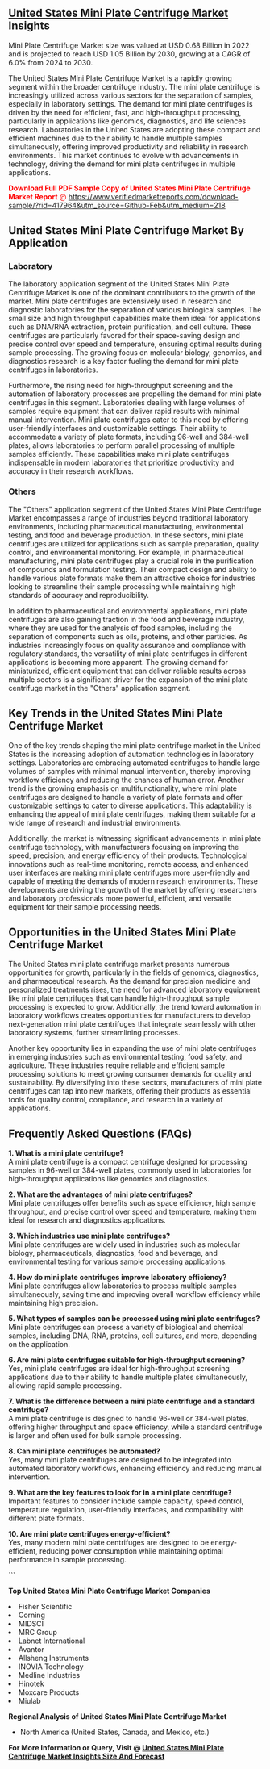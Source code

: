 <h2><a href="https://www.verifiedmarketreports.com/download-sample/?rid=417964&amp;utm_source=Github-Feb&amp;utm_medium=218" target="_blank">United States Mini Plate Centrifuge Market</a> Insights</h2><p>Mini Plate Centrifuge Market size was valued at USD 0.68 Billion in 2022 and is projected to reach USD 1.05 Billion by 2030, growing at a CAGR of 6.0% from 2024 to 2030.</p><p> <p>The United States Mini Plate Centrifuge Market is a rapidly growing segment within the broader centrifuge industry. The mini plate centrifuge is increasingly utilized across various sectors for the separation of samples, especially in laboratory settings. The demand for mini plate centrifuges is driven by the need for efficient, fast, and high-throughput processing, particularly in applications like genomics, diagnostics, and life sciences research. Laboratories in the United States are adopting these compact and efficient machines due to their ability to handle multiple samples simultaneously, offering improved productivity and reliability in research environments. This market continues to evolve with advancements in technology, driving the demand for mini plate centrifuges in multiple applications. <p><span class=""><span style="color: #ff0000;"><strong>Download Full PDF Sample Copy of United States Mini Plate Centrifuge Market Report</strong> @ </span><a href="https://www.verifiedmarketreports.com/download-sample/?rid=417964&amp;utm_source=Github-Feb&amp;utm_medium=218" target="_blank">https://www.verifiedmarketreports.com/download-sample/?rid=417964&amp;utm_source=Github-Feb&amp;utm_medium=218</a></span></p></p> <h2>United States Mini Plate Centrifuge Market By Application</h2> <h3>Laboratory</h3> <p>The laboratory application segment of the United States Mini Plate Centrifuge Market is one of the dominant contributors to the growth of the market. Mini plate centrifuges are extensively used in research and diagnostic laboratories for the separation of various biological samples. The small size and high throughput capabilities make them ideal for applications such as DNA/RNA extraction, protein purification, and cell culture. These centrifuges are particularly favored for their space-saving design and precise control over speed and temperature, ensuring optimal results during sample processing. The growing focus on molecular biology, genomics, and diagnostics research is a key factor fueling the demand for mini plate centrifuges in laboratories. <p>Furthermore, the rising need for high-throughput screening and the automation of laboratory processes are propelling the demand for mini plate centrifuges in this segment. Laboratories dealing with large volumes of samples require equipment that can deliver rapid results with minimal manual intervention. Mini plate centrifuges cater to this need by offering user-friendly interfaces and customizable settings. Their ability to accommodate a variety of plate formats, including 96-well and 384-well plates, allows laboratories to perform parallel processing of multiple samples efficiently. These capabilities make mini plate centrifuges indispensable in modern laboratories that prioritize productivity and accuracy in their research workflows.</p> <h3>Others</h3> <p>The "Others" application segment of the United States Mini Plate Centrifuge Market encompasses a range of industries beyond traditional laboratory environments, including pharmaceutical manufacturing, environmental testing, and food and beverage production. In these sectors, mini plate centrifuges are utilized for applications such as sample preparation, quality control, and environmental monitoring. For example, in pharmaceutical manufacturing, mini plate centrifuges play a crucial role in the purification of compounds and formulation testing. Their compact design and ability to handle various plate formats make them an attractive choice for industries looking to streamline their sample processing while maintaining high standards of accuracy and reproducibility. <p>In addition to pharmaceutical and environmental applications, mini plate centrifuges are also gaining traction in the food and beverage industry, where they are used for the analysis of food samples, including the separation of components such as oils, proteins, and other particles. As industries increasingly focus on quality assurance and compliance with regulatory standards, the versatility of mini plate centrifuges in different applications is becoming more apparent. The growing demand for miniaturized, efficient equipment that can deliver reliable results across multiple sectors is a significant driver for the expansion of the mini plate centrifuge market in the "Others" application segment.</p> <h2>Key Trends in the United States Mini Plate Centrifuge Market</h2> <p>One of the key trends shaping the mini plate centrifuge market in the United States is the increasing adoption of automation technologies in laboratory settings. Laboratories are embracing automated centrifuges to handle large volumes of samples with minimal manual intervention, thereby improving workflow efficiency and reducing the chances of human error. Another trend is the growing emphasis on multifunctionality, where mini plate centrifuges are designed to handle a variety of plate formats and offer customizable settings to cater to diverse applications. This adaptability is enhancing the appeal of mini plate centrifuges, making them suitable for a wide range of research and industrial environments.</p> <p>Additionally, the market is witnessing significant advancements in mini plate centrifuge technology, with manufacturers focusing on improving the speed, precision, and energy efficiency of their products. Technological innovations such as real-time monitoring, remote access, and enhanced user interfaces are making mini plate centrifuges more user-friendly and capable of meeting the demands of modern research environments. These developments are driving the growth of the market by offering researchers and laboratory professionals more powerful, efficient, and versatile equipment for their sample processing needs.</p> <h2>Opportunities in the United States Mini Plate Centrifuge Market</h2> <p>The United States mini plate centrifuge market presents numerous opportunities for growth, particularly in the fields of genomics, diagnostics, and pharmaceutical research. As the demand for precision medicine and personalized treatments rises, the need for advanced laboratory equipment like mini plate centrifuges that can handle high-throughput sample processing is expected to grow. Additionally, the trend toward automation in laboratory workflows creates opportunities for manufacturers to develop next-generation mini plate centrifuges that integrate seamlessly with other laboratory systems, further streamlining processes.</p> <p>Another key opportunity lies in expanding the use of mini plate centrifuges in emerging industries such as environmental testing, food safety, and agriculture. These industries require reliable and efficient sample processing solutions to meet growing consumer demands for quality and sustainability. By diversifying into these sectors, manufacturers of mini plate centrifuges can tap into new markets, offering their products as essential tools for quality control, compliance, and research in a variety of applications.</p> <h2>Frequently Asked Questions (FAQs)</h2> <p><strong>1. What is a mini plate centrifuge?</strong><br> A mini plate centrifuge is a compact centrifuge designed for processing samples in 96-well or 384-well plates, commonly used in laboratories for high-throughput applications like genomics and diagnostics.</p> <p><strong>2. What are the advantages of mini plate centrifuges?</strong><br> Mini plate centrifuges offer benefits such as space efficiency, high sample throughput, and precise control over speed and temperature, making them ideal for research and diagnostics applications.</p> <p><strong>3. Which industries use mini plate centrifuges?</strong><br> Mini plate centrifuges are widely used in industries such as molecular biology, pharmaceuticals, diagnostics, food and beverage, and environmental testing for various sample processing applications.</p> <p><strong>4. How do mini plate centrifuges improve laboratory efficiency?</strong><br> Mini plate centrifuges allow laboratories to process multiple samples simultaneously, saving time and improving overall workflow efficiency while maintaining high precision.</p> <p><strong>5. What types of samples can be processed using mini plate centrifuges?</strong><br> Mini plate centrifuges can process a variety of biological and chemical samples, including DNA, RNA, proteins, cell cultures, and more, depending on the application.</p> <p><strong>6. Are mini plate centrifuges suitable for high-throughput screening?</strong><br> Yes, mini plate centrifuges are ideal for high-throughput screening applications due to their ability to handle multiple plates simultaneously, allowing rapid sample processing.</p> <p><strong>7. What is the difference between a mini plate centrifuge and a standard centrifuge?</strong><br> A mini plate centrifuge is designed to handle 96-well or 384-well plates, offering higher throughput and space efficiency, while a standard centrifuge is larger and often used for bulk sample processing.</p> <p><strong>8. Can mini plate centrifuges be automated?</strong><br> Yes, many mini plate centrifuges are designed to be integrated into automated laboratory workflows, enhancing efficiency and reducing manual intervention.</p> <p><strong>9. What are the key features to look for in a mini plate centrifuge?</strong><br> Important features to consider include sample capacity, speed control, temperature regulation, user-friendly interfaces, and compatibility with different plate formats.</p> <p><strong>10. Are mini plate centrifuges energy-efficient?</strong><br> Yes, many modern mini plate centrifuges are designed to be energy-efficient, reducing power consumption while maintaining optimal performance in sample processing.</p> ```</p><p><strong>Top United States Mini Plate Centrifuge Market Companies</strong></p><div data-test-id=""><p><li>Fisher Scientific</li><li> Corning</li><li> MIDSCI</li><li> MRC Group</li><li> Labnet International</li><li> Avantor</li><li> Allsheng Instruments</li><li> INOVIA Technology</li><li> Medline Industries</li><li> Hinotek</li><li> Moxcare Products</li><li> Miulab</li></p><div><strong>Regional Analysis of&nbsp;United States Mini Plate Centrifuge Market</strong></div><ul><li dir="ltr"><p dir="ltr">North America&nbsp;(United States, Canada, and Mexico, etc.)</p></li></ul><p><strong>For More Information or Query, Visit @&nbsp;</strong><strong><a href="https://www.verifiedmarketreports.com/product/mini-plate-centrifuge-market/?utm_source=Github-Feb&amp;utm_medium=218" target="_blank">United States Mini Plate Centrifuge Market Insights Size And Forecast</a></strong></p></div>

